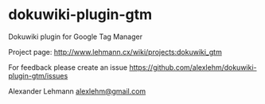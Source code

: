 dokuwiki-plugin-gtm
===================

Dokuwiki plugin for Google Tag Manager

Project page: http://www.lehmann.cx/wiki/projects:dokuwiki_gtm

For feedback please create an issue https://github.com/alexlehm/dokuwiki-plugin-gtm/issues

Alexander Lehmann alexlehm@gmail.com

